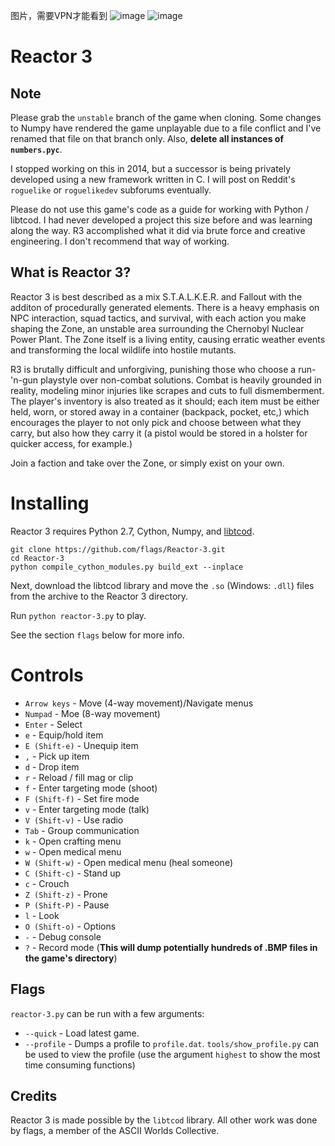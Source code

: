 图片，需要VPN才能看到
![image](https://i.imgur.com/z1jE9u8.gif)
![image](https://i.imgur.com/ESqhbz5.gif)

Reactor 3
=========

Note
----

Please grab the `unstable` branch of the game when cloning. Some changes to
Numpy have rendered the game unplayable due to a file conflict and I've renamed
that file on that branch only. Also, **delete all instances of `numbers.pyc`**.

I stopped working on this in 2014, but a successor is being privately developed
using a new framework written in C. I will post on Reddit's `roguelike` or
`roguelikedev` subforums eventually.

Please do not use this game's code as a guide for working with Python / libtcod.
I had never developed a project this size before and was learning along the way.
R3 accomplished what it did via brute force and creative engineering. I don't
recommend that way of working.

What is Reactor 3?
------------------
Reactor 3 is best described as a mix S.T.A.L.K.E.R. and Fallout with the additon of procedurally generated elements.
There is a heavy emphasis on NPC interaction, squad tactics, and survival, with each action you make shaping the Zone,
an unstable area surrounding the Chernobyl Nuclear Power Plant. The Zone itself is a living entity, causing erratic
weather events and transforming the local wildlife into hostile mutants.

R3 is brutally difficult and unforgiving, punishing those who choose a run-'n-gun playstyle over non-combat solutions.
Combat is heavily grounded in reality, modeling minor injuries like scrapes and cuts to full dismemberment. The player's
inventory is also treated as it should; each item must be either held, worn, or stored away in a container (backpack,
pocket, etc,) which encourages the player to not only pick and choose between what they carry, but also how they carry
it (a pistol would be stored in a holster for quicker access, for example.)

Join a faction and take over the Zone, or simply exist on your own.

Installing
==========
Reactor 3 requires Python 2.7, Cython, Numpy, and [libtcod](http://doryen.eptalys.net/libtcod/download/).

    git clone https://github.com/flags/Reactor-3.git
    cd Reactor-3
    python compile_cython_modules.py build_ext --inplace
    
Next, download the libtcod library and move the `.so` (Windows: `.dll`) files from the archive to the Reactor 3 directory.

Run `python reactor-3.py` to play.

See the section `flags` below for more info.

Controls
========
* `Arrow keys` - Move (4-way movement)/Navigate menus
* `Numpad` - Moe (8-way movement)
* `Enter` - Select
* `e` - Equip/hold item
* `E (Shift-e)` - Unequip item
* `,` - Pick up item
* `d` - Drop item
* `r` - Reload / fill mag or clip
* `f` - Enter targeting mode (shoot)
* `F (Shift-f)` - Set fire mode
* `v` - Enter targeting mode (talk)
* `V (Shift-v)` - Use radio
* `Tab` - Group communication
* `k` - Open crafting menu
* `w` - Open medical menu
* `W (Shift-w)` - Open medical menu (heal someone)
* `C (Shift-c)` - Stand up
* `c` - Crouch
* `Z (Shift-z)` - Prone
* `P (Shift-P)` - Pause
* `l` - Look
* `O (Shift-o)` - Options
* `-` - Debug console
* `?` - Record mode (**This will dump potentially hundreds of .BMP files in the game's directory**)

Flags
-----
`reactor-3.py` can be run with a few arguments:

* `--quick` - Load latest game.
* `--profile` - Dumps a profile to `profile.dat`. `tools/show_profile.py` can be used to view the profile (use the argument `highest` to show the most time consuming functions)

Credits
-------
Reactor 3 is made possible by the `libtcod` library. All other work was done by flags, a member of the ASCII Worlds Collective.
